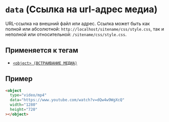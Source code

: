 # `data` (Ссылка на url-адрес медиа)

URL-ссылка на внешний файл или адрес. Ссылка может быть как полной или абсолютной: `http://localhost/sitename/css/style.css`, так и неполной или относительной: `/sitename/css/style.css`.

## Применяется к тегам

- [`<object> (ВСТРАИВАНИЕ МЕДИА)`](<../TAGS MEDIA/object (ВСТРАИВАНИЕ МЕДИА).md>)

## Пример

```html
<object
  type="video/mp4"
  data="https://www.youtube.com/watch?v=dQw4w9WgXcQ"
  width="1280"
  height="720"
></object>
```
